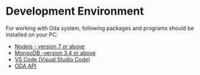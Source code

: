 # **Development Environment**

For working with Oda system, following packages and programs should be installed on your PC:

* [Nodejs - version 7 or above](/chapter1/32.md)
* [MongoDB -version 3.4 or above](/chapter1/install-mongodb.md)
* [VS Code \(Visual Studio Code\)](/chapter1/install-visual-studio-code-vscode.md)
* [ODA API](/chapter1/install-oda-api.md)




